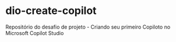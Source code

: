 # dio-create-copilot
Repositório do desafio de projeto - Criando seu primeiro Copiloto no Microsoft Copilot Studio

